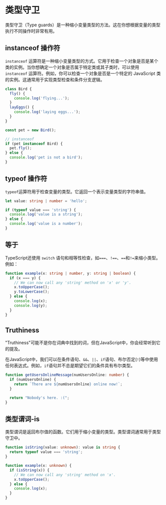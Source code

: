 # 类型守卫
类型守卫（Type guards）是一种缩小变量类型的方法。这在你想根据变量的类型执行不同操作时非常有用。

## instanceof 操作符

`instanceof` 运算符是一种缩小变量类型的方式。它用于检查一个对象是否是某个类的实例。当你想确定一个对象是否属于特定类或其子类时，可以使用 `instanceof` 运算符。例如，你可以检查一个对象是否是一个特定的 JavaScript 类的实例。这通常用于实现类型检查和条件分支逻辑。

```ts
class Bird {
  fly() {
    console.log('flying...');
  }
  layEggs() {
    console.log('laying eggs...');
  }
}

const pet = new Bird();

// instanceof
if (pet instanceof Bird) {
  pet.fly();
} else {
  console.log('pet is not a bird');
}
```
## typeof 操作符
`typeof`运算符用于检查变量的类型。它返回一个表示变量类型的字符串值。

```ts
let value: string | number = 'hello';

if (typeof value === 'string') {
  console.log('value is a string');
} else {
  console.log('value is a number');
}
```
## 等于

TypeScript还使用 `switch` 语句和相等性检查，如`===`、`!==`、`==`和`!=`来缩小类型。例如：
```ts
function example(x: string | number, y: string | boolean) {
  if (x === y) {
    // We can now call any 'string' method on 'x' or 'y'.
    x.toUpperCase();
    y.toLowerCase();
  } else {
    console.log(x);
    console.log(y);
  }
}
```

## Truthiness
"Truthiness"可能不是你在词典中找到的词，但在JavaScript中，你会经常听到它的提及。

在JavaScript中，我们可以在条件语句、`&&`、`||`、`if`语句、布尔否定(`!`)等中使用任何表达式。例如，`if`语句并不总是期望它们的条件具有布尔类型。
```ts
function getUsersOnlineMessage(numUsersOnline: number) {
  if (numUsersOnline) {
    return `There are ${numUsersOnline} online now!`;
  }

  return "Nobody's here. :(";
}
```

## 类型谓词-is
类型谓词是返回布尔值的函数。它们用于缩小变量的类型。类型谓词通常用于类型守卫中。

```ts
function isString(value: unknown): value is string {
  return typeof value === 'string';
}

function example(x: unknown) {
  if (isString(x)) {
    // We can now call any 'string' method on 'x'.
    x.toUpperCase();
  } else {
    console.log(x);
  }
}
```
